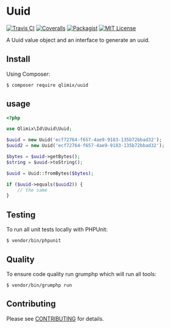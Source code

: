 # Uuid

[![Travis CI](https://api.travis-ci.org/qlimix/uuid.svg?branch=master)](https://travis-ci.org/qlimix/uuid)
[![Coveralls](https://img.shields.io/coveralls/github/qlimix/uuid.svg)](https://coveralls.io/qlimix/uuid)
[![Packagist](https://img.shields.io/packagist/v/qlimix/uuid.svg)](https://packagist.org/packages/qlimix/uuid)
[![MIT License](https://img.shields.io/badge/license-MIT-brightgreen.svg)](https://github.com/qlimix/uuid/blob/master/LICENSE)

A Uuid value object and an interface to generate an uuid.

## Install

Using Composer:

~~~
$ composer require qlimix/uuid
~~~

## usage
```php
<?php

use Qlimix\Id\Uuid\Uuid;

$uuid = new Uuid('ecf72764-f657-4ae9-9183-135b72bbad32');
$uuid2 = new Uuid('ecf72764-f657-4ae9-9183-135b72bbad32');

$bytes = $uuid->getBytes();
$string = $uuid->toString();

$uuid = Uuid::fromBytes($bytes);

if ($uuid->equals($uuid2)) {
    // the same
}

```

## Testing
To run all unit tests locally with PHPUnit:

~~~
$ vendor/bin/phpunit
~~~

## Quality
To ensure code quality run grumphp which will run all tools:

~~~
$ vendor/bin/grumphp run
~~~

## Contributing

Please see [CONTRIBUTING](CONTRIBUTING.md) for details.
